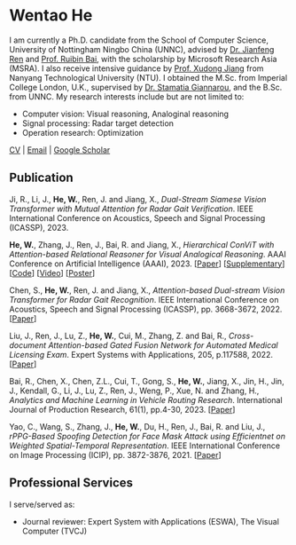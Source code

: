 # Wentao He

I am currently a Ph.D. candidate from the School of Computer Science, University of Nottingham Ningbo China (UNNC), advised by [Dr. Jianfeng Ren](https://research.nottingham.edu.cn/en/persons/jianfeng-ren) and [Prof. Ruibin Bai](http://www.cs.nott.ac.uk/~znzbrbb/), with the scholarship by Microsoft Research Asia (MSRA). I also receive intensive guidance by [Prof. Xudong Jiang](https://personal.ntu.edu.sg/exdjiang/default.htm) from Nanyang Technological University (NTU). I obtained the M.Sc. from Imperial College London, U.K., supervised by [Dr. Stamatia Giannarou](https://www.imperial.ac.uk/people/stamatia.giannarou), and the B.Sc. from UNNC. My research interests include but are not limited to:

* Computer vision: Visual reasoning, Analoginal reasoning
* Signal processing: Radar target detection
* Operation research: Optimization

[CV]() | [Email](mailto:scxwh1@nottingham.edu.cn) | [Google Scholar](https://scholar.google.com/citations?user=1DkLwPQAAAAJ&hl=en)

## Publication

Ji, R., Li, J., **He, W.**, Ren, J. and Jiang, X., *Dual-Stream Siamese Vision Transformer with Mutual Attention for Radar Gait Verification*. IEEE International Conference on Acoustics, Speech and Signal Processing (ICASSP), 2023.

**He, W.**, Zhang, J., Ren, J., Bai, R. and Jiang, X., *Hierarchical ConViT with Attention-based Relational Reasoner for Visual Analogical Reasoning*. AAAI Conference on Artificial Intelligence (AAAI), 2023. [[Paper](https://drive.google.com/file/d/1NXSt0GSktbz62kk-L61DxOjzcXMtQHR4/view?usp=sharing)] [[Supplementary](https://drive.google.com/file/d/1JlIRvlWm6XLhi0y-IW5W5bei4eqXNONO/view?usp=sharing)] [[Code](https://github.com/wentaoheunnc/HCV-ARR)] [[Video](https://drive.google.com/file/d/1ZiwTPw2T0QUBcVJRh8Q7mvpN2pf3wECW/view?usp=sharing)] [[Poster](https://drive.google.com/file/d/1dr70H58dDlsY49k7O0-FdkLFJaVMelIN/view?usp=sharing)] 

Chen, S., **He, W.**, Ren, J. and Jiang, X., *Attention-based Dual-stream Vision Transformer for Radar Gait Recognition*. IEEE International Conference on Acoustics, Speech and Signal Processing (ICASSP), pp. 3668-3672, 2022. [[Paper](https://ieeexplore.ieee.org/abstract/document/9746565)]

Liu, J., Ren, J., Lu, Z., **He, W.**, Cui, M., Zhang, Z. and Bai, R., *Cross-document Attention-based Gated Fusion Network for Automated Medical Licensing Exam*. Expert Systems with Applications, 205, p.117588, 2022. [[Paper](https://www.sciencedirect.com/science/article/pii/S0957417422009009)]

Bai, R., Chen, X., Chen, Z.L., Cui, T., Gong, S., **He, W.**, Jiang, X., Jin, H., Jin, J., Kendall, G., Li, J., Lu, Z., Ren, J., Weng, P., Xue, N. and Zhang, H., *Analytics and Machine Learning in Vehicle Routing Research*. International Journal of Production Research, 61(1), pp.4-30, 2023. [[Paper](https://www.tandfonline.com/doi/abs/10.1080/00207543.2021.2013566)]

Yao, C., Wang, S., Zhang, J., **He, W.**, Du, H., Ren, J., Bai, R. and Liu, J., *rPPG-Based Spoofing Detection for Face Mask Attack using Efficientnet on Weighted Spatial-Temporal Representation*. IEEE International Conference on Image Processing (ICIP), pp. 3872-3876, 2021. [[Paper](https://ieeexplore.ieee.org/abstract/document/9506276)]

## Professional Services

I serve/served as: 

* Journal reviewer: Expert System with Applications (ESWA), The Visual Computer (TVCJ)
